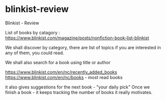 # blinkist-review
Blinkist - Review

List of books by catagory :
https://www.blinkist.com/magazine/posts/nonfiction-book-list-blinkist

We shall discover by category, there are list of topics if you are interested in any of them, you could read.

We shall also search for a book using title or author

https://www.blinkist.com/en/nc/recently_added_books
https://www.blinkist.com/en/nc/books - most read books 

it also gives suggestions for the next book - "your daily pick"
Once we finish a book - it keeps tracking the number of books it really motivates.


